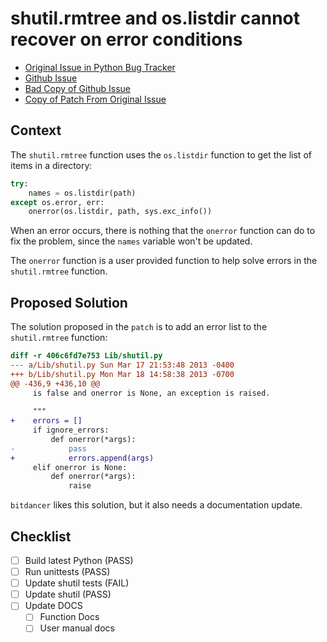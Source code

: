 # shutil.rmtree and os.listdir cannot recover on error conditions

- [Original Issue in Python Bug Tracker](https://bugs.python.org/issue8523)
- [Github Issue](https://github.com/python/cpython/issues/52769)
- [Bad Copy of Github Issue](./issue-git.md)
- [Copy of Patch From Original Issue](./rmtree_ignore_errors_returns_list.patch)

## Context

The `shutil.rmtree` function uses the `os.listdir` function to get the list of items in a directory:

``` python
try:
    names = os.listdir(path)
except os.error, err:
    onerror(os.listdir, path, sys.exc_info())
```

When an error occurs, there is nothing that the `onerror` function can do to fix the problem, since the `names` variable won't be updated.

The `onerror` function is a user provided function to help solve errors in the `shutil.rmtree` function.

## Proposed Solution

The solution proposed in the `patch` is to add an error list to the `shutil.rmtree` function:

``` diff
diff -r 406c6fd7e753 Lib/shutil.py
--- a/Lib/shutil.py	Sun Mar 17 21:53:48 2013 -0400
+++ b/Lib/shutil.py	Mon Mar 18 14:58:38 2013 -0700
@@ -436,9 +436,10 @@
     is false and onerror is None, an exception is raised.
 
     """
+    errors = []
     if ignore_errors:
         def onerror(*args):
-            pass
+            errors.append(args)
     elif onerror is None:
         def onerror(*args):
             raise
```

`bitdancer` likes this solution, but it also needs a documentation update.

## Checklist

- [ ] Build latest Python (PASS)
- [ ] Run unittests (PASS)
- [ ] Update shutil tests (FAIL)
- [ ] Update shutil (PASS)
- [ ] Update DOCS
    - [ ] Function Docs
    - [ ] User manual docs
